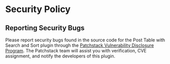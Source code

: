 # Security Policy
## Reporting Security Bugs

Please report security bugs found in the source code for the Post Table with Search and Sort plugin through the [Patchstack Vulnerability Disclosure Program](https://patchstack.com/database/vdp/posts-data-table). The Patchstack team will assist you with verification, CVE assignment, and notify the developers of this plugin.